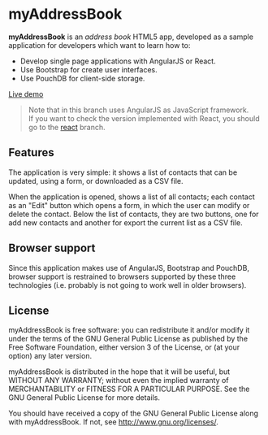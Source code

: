 myAddressBook
=============

**myAddressBook** is an _address book_ HTML5 app, developed as a sample application for developers which want to learn how to:

 * Develop single page applications with AngularJS or React.
 * Use Bootstrap for create user interfaces.
 * Use PouchDB for client-side storage.

[Live demo](http://jfmdev.github.io/myAddressBook/ "myAddressBook - Live demo")

> Note that in this branch uses AngularJS as JavaScript framework.  
> If you want to check the version implemented with React, you should go to the [react](https://github.com/jfmdev/ngAddressBook/tree/react) branch.

Features
--------

The application is very simple: it shows a list of contacts that can be updated, using a form, or downloaded as a CSV file.

When the application is opened, shows a list of all contacts;
each contact as an "Edit" button which opens a form, in which the user can modify
or delete the contact. Below the list of contacts, they are two buttons, one for add new contacts and another for export the current list as a CSV file.

Browser support
---------------

Since this application makes use of AngularJS, Bootstrap and PouchDB, browser support is restrained to browsers supported by these three technologies (i.e. probably is not going to work well in older browsers).

License
-------

myAddressBook is free software: you can redistribute it and/or modify
it under the terms of the GNU General Public License as published by
the Free Software Foundation, either version 3 of the License, or
(at your option) any later version.

myAddressBook is distributed in the hope that it will be useful,
but WITHOUT ANY WARRANTY; without even the implied warranty of
MERCHANTABILITY or FITNESS FOR A PARTICULAR PURPOSE.  See the
GNU General Public License for more details.

You should have received a copy of the GNU General Public License
along with myAddressBook. If not, see <http://www.gnu.org/licenses/>.